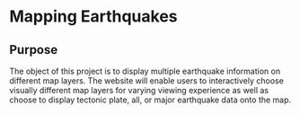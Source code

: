 # Mapping Earthquakes

## Purpose
The object of this project is to display multiple earthquake information on different map layers. The website will enable users to interactively choose visually different map layers for varying viewing experience as well as choose to display tectonic plate, all, or major earthquake data onto the map.